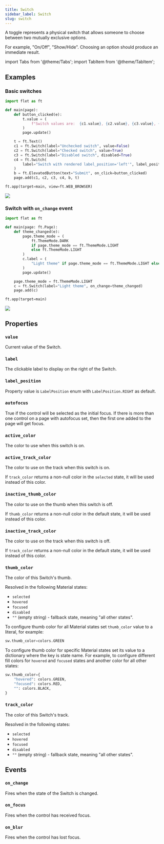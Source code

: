 ```yaml
---
title: Switch
sidebar_label: Switch
slug: switch
---
```


A toggle represents a physical switch that allows someone to choose between two mutually exclusive options.

For example, "On/Off", "Show/Hide". Choosing an option should produce an immediate result.

import Tabs from '@theme/Tabs';
import TabItem from '@theme/TabItem';

## Examples

### Basic switches

<Tabs groupId="language">
  <TabItem value="python" label="Python" default>

```python
import flet as ft

def main(page):
    def button_clicked(e):
        t.value = (
            f"Switch values are:  {c1.value}, {c2.value}, {c3.value}, {c4.value}."
        )
        page.update()

    t = ft.Text()
    c1 = ft.Switch(label="Unchecked switch", value=False)
    c2 = ft.Switch(label="Checked switch", value=True)
    c3 = ft.Switch(label="Disabled switch", disabled=True)
    c4 = ft.Switch(
        label="Switch with rendered label_position='left'", label_position=ft.LabelPosition.LEFT
    )
    b = ft.ElevatedButton(text="Submit", on_click=button_clicked)
    page.add(c1, c2, c3, c4, b, t)

ft.app(target=main, view=ft.WEB_BROWSER)
```
  </TabItem>
</Tabs>

<img src="/img/docs/controls/switch/basic-switch.gif" className="screenshot-30"/>

### Switch with `on_change` event

<Tabs groupId="language">
  <TabItem value="python" label="Python" default>

```python
import flet as ft

def main(page: ft.Page):
    def theme_changed(e):
        page.theme_mode = (
            ft.ThemeMode.DARK
            if page.theme_mode == ft.ThemeMode.LIGHT
            else ft.ThemeMode.LIGHT
        )
        c.label = (
            "Light theme" if page.theme_mode == ft.ThemeMode.LIGHT else "Dark theme"
        )
        page.update()

    page.theme_mode = ft.ThemeMode.LIGHT
    c = ft.Switch(label="Light theme", on_change=theme_changed)
    page.add(c)

ft.app(target=main)
```
  </TabItem>
</Tabs>

<img src="/img/docs/controls/switch/switch-with-change-event.gif" className="screenshot-30"/>

## Properties

### `value`

Current value of the Switch.

### `label`

The clickable label to display on the right of the Switch.

### `label_position`

Property value is `LabelPosition` enum with `LabelPosition.RIGHT` as default.

### `autofocus`

True if the control will be selected as the initial focus. If there is more than one control on a page with autofocus set, then the first one added to the page will get focus.

### `active_color`

The color to use when this switch is on.

### `active_track_color`

The color to use on the track when this switch is on.

If `track_color` returns a non-null color in the `selected` state, it will be used instead of this color.

### `inactive_thumb_color`

The color to use on the thumb when this switch is off.

If `thumb_color` returns a non-null color in the default state, it will be used instead of this color.

### `inactive_track_color`

The color to use on the track when this switch is off.

If `track_color` returns a non-null color in the default state, it will be used instead of this color.

### `thumb_color`

The color of this Switch's thumb.

Resolved in the following Material states:

* `selected`
* `hovered`
* `focused`
* `disabled`
* `""` (empty string) - fallback state, meaning "all other states".

To configure thumb color for all Material states set `thumb_color` value to a literal, for example:

```python
sw.thumb_color=colors.GREEN
```

To configure thumb color for specific Material states set its value to a dictionary where the key is state name. For example, to configure different fill colors for `hovered` and `focused` states and another color for all other states:

```python
sw.thumb_color={
    "hovered": colors.GREEN,
    "focused": colors.RED,
    "": colors.BLACK,
}
```

### `track_color`

The color of this Switch's track.

Resolved in the following states:

* `selected`
* `hovered`
* `focused`
* `disabled`
* `""` (empty string) - fallback state, meaning "all other states".

## Events

### `on_change`

Fires when the state of the Switch is changed.

### `on_focus`

Fires when the control has received focus.

### `on_blur`

Fires when the control has lost focus.
